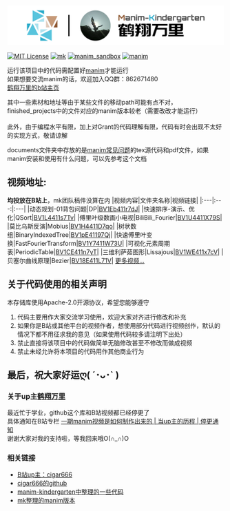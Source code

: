 <p align="center">
    <a herf="https://github.com/Tony031218/manim_projects">
        <img src="assets/raster_images/title.png" />
    </a>
</p>

[![MIT License](https://img.shields.io/github/license/Tony031218/manim_projects)](https://choosealicense.com/licenses/apache-2.0/)
[![mk](https://img.shields.io/badge/org-manim__kindergarten-blue)](https://github.com/manim-kindergarten/)
[![manim_sandbox](https://img.shields.io/badge/mk-manim__sandbox-brightgreen.svg)](https://github.com/manim-kindergarten/manim_sandbox/)
[![manim](https://img.shields.io/badge/manim-ver.MK-orange.svg)](https://github.com/manim-kindergarten/manim)

运行该项目中的代码需配置好[manim](https://github.com/3b1b/manim)才能运行<br/>
如果想要交流manim的话，欢迎加入QQ群：862671480<br/>
[鹤翔万里的b站主页](https://space.bilibili.com/171431343 '求关注求三连ღ( ´･ᴗ･` )')

其中一些素材和地址等由于某些文件的移动path可能有点不对，finished_projects中的文件对应的manim版本较老（需要改改才能运行）<br/>    
此外，由于编程水平有限，加上对Grant的代码理解有限，代码有时会出现不太好的实现方式，敬请谅解

documents文件夹中存放的是[manim常见问题](https://github.com/Tony031218/manim-projects/blob/master/documents/manim%E5%B8%B8%E8%A7%81%E9%97%AE%E9%A2%98v2.0.pdf)的tex源代码和pdf文件，如果manim安装和使用有什么问题，可以先参考这个文档

## 视频地址: 
__均投放在B站上__，mk团队稿件没算在内
|视频内容|文件夹名称|视频链接|
|:---|:---:|:---|
|动态规划-01背包问题|DP|[BV1Eb411r7dJ](https://www.bilibili.com/video/BV1Eb411r7dJ)|
|快速排序-演示、优化|QSort|[BV1L4411s7Tv](https://www.bilibili.com/video/BV1L4411s7Tv)|
|傅里叶级数画小电视|BiliBili_Fourier|[BV1U4411X79S](https://www.bilibili.com/video/BV1U4411X79S)|
|莫比乌斯反演|Mobius|[BV1H4411D7qo](https://www.bilibili.com/video/BV1H4411D7qo)|
|树状数组|BinaryIndexedTree|[BV1pE41197Qj](https://www.bilibili.com/video/BV1pE41197Qj)|
|快速傅里叶变换|FastFourierTransform|[BV1Y7411W73U](https://www.bilibili.com/video/BV1Y7411W73U)|
|可视化元素周期表|PeriodicTable|[BV1CE411n7yT](https://www.bilibili.com/video/BV1CE411n7yT)|
|三维利萨茹图形|Lissajous|[BV1WE411x7cV](https://www.bilibili.com/video/BV1WE411x7cV)|
|贝塞尔曲线原理|Bezier|[BV18E411L71V](https://www.bilibili.com/video/BV18E411L71V)|
[更多视频...](https://space.bilibili.com/171431343/video '更多视频等着你哟')

## 关于代码使用的相关声明
本存储库使用Apache-2.0开源协议，希望您能够遵守

 1. 代码主要用作大家交流学习使用，欢迎大家对齐进行修改和补充
 2. 如果你是B站或其他平台的视频作者，想使用部分代码进行视频创作，默认的情况下都不用征求我的意见（如果使用代码较多请注明下出处）
 3. 禁止直接将该项目中的代码做简单无脑修改甚至不修改而做成视频
 4. 禁止未经允许将本项目的代码用作其他商业行为


最后，祝大家好运ღ( ´･ᴗ･` )
----

### 关于up主[鹤翔万里](https://space.bilibili.com/171431343)
最近忙于学业，github这个库和B站视频都已经停更了<br/>
具体通知在B站专栏 [一期manim视频是如何制作出来的 | 当up主的历程 | 停更通知](https://www.bilibili.com/read/cv4754226)<br/>
谢谢大家对我的支持啦，等我回来哦O(∩_∩)O

### 相关链接
- [B站up主：cigar666](https://space.bilibili.com/66806831)
- [cigar666的github](https://github.com/cigar666)
- [manim-kindergarten中整理的一些代码](https://github.com/manim-kindergarten/manim_sandbox 'manim sandbox')<br>
- [mk整理的manim版本](https://github.com/manim-kindergarten/manim)